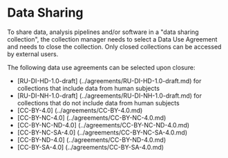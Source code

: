 
# Data Sharing

To share data, analysis pipelines and/or software in a "data sharing collection", the collection manager needs to select a Data Use Agreement and needs to close the collection. Only closed collections can be accessed by external users.

The following data use agreements can be selected upon closure:
  - [RU-DI-HD-1.0-draft]  (../agreements/RU-DI-HD-1.0-draft.md)  for collections that include data from human subjects
  - [RU-DI-NH-1.0-draft]  (../agreements/RU-DI-NH-1.0-draft.md)  for collections that do not include data from human subjects
  - [CC-BY-4.0]           (../agreements/CC-BY-4.0.md)
  - [CC-BY-NC-4.0]        (../agreements/CC-BY-NC-4.0.md)
  - [CC-BY-NC-ND-4.0]     (../agreements/CC-BY-NC-ND-4.0.md)
  - [CC-BY-NC-SA-4.0]     (../agreements/CC-BY-NC-SA-4.0.md)
  - [CC-BY-ND-4.0]        (../agreements/CC-BY-ND-4.0.md)
  - [CC-BY-SA-4.0]        (../agreements/CC-BY-SA-4.0.md)
